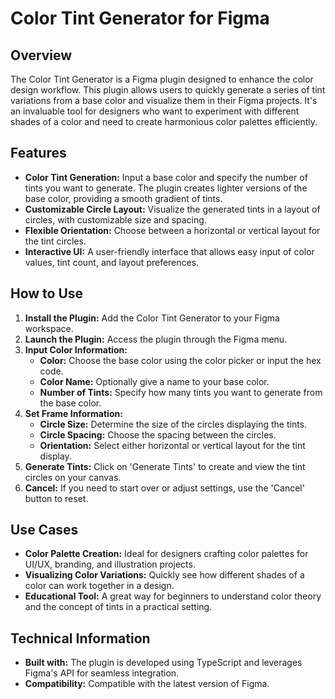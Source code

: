 
# Color Tint Generator for Figma

## Overview
The Color Tint Generator is a Figma plugin designed to enhance the color design workflow. This plugin allows users to quickly generate a series of tint variations from a base color and visualize them in their Figma projects. It's an invaluable tool for designers who want to experiment with different shades of a color and need to create harmonious color palettes efficiently.

## Features
- **Color Tint Generation:** Input a base color and specify the number of tints you want to generate. The plugin creates lighter versions of the base color, providing a smooth gradient of tints.
- **Customizable Circle Layout:** Visualize the generated tints in a layout of circles, with customizable size and spacing.
- **Flexible Orientation:** Choose between a horizontal or vertical layout for the tint circles.
- **Interactive UI:** A user-friendly interface that allows easy input of color values, tint count, and layout preferences.

## How to Use
1. **Install the Plugin:** Add the Color Tint Generator to your Figma workspace.
2. **Launch the Plugin:** Access the plugin through the Figma menu.
3. **Input Color Information:**
   - **Color:** Choose the base color using the color picker or input the hex code.
   - **Color Name:** Optionally give a name to your base color.
   - **Number of Tints:** Specify how many tints you want to generate from the base color.
4. **Set Frame Information:**
   - **Circle Size:** Determine the size of the circles displaying the tints.
   - **Circle Spacing:** Choose the spacing between the circles.
   - **Orientation:** Select either horizontal or vertical layout for the tint display.
5. **Generate Tints:** Click on 'Generate Tints' to create and view the tint circles on your canvas.
6. **Cancel:** If you need to start over or adjust settings, use the 'Cancel' button to reset.

## Use Cases
- **Color Palette Creation:** Ideal for designers crafting color palettes for UI/UX, branding, and illustration projects.
- **Visualizing Color Variations:** Quickly see how different shades of a color can work together in a design.
- **Educational Tool:** A great way for beginners to understand color theory and the concept of tints in a practical setting.

## Technical Information
- **Built with:** The plugin is developed using TypeScript and leverages Figma's API for seamless integration.
- **Compatibility:** Compatible with the latest version of Figma.
